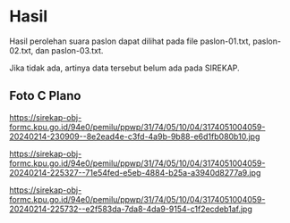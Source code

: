 # Hasil

Hasil perolehan suara paslon dapat dilihat pada file paslon-01.txt, paslon-02.txt, dan paslon-03.txt.

Jika tidak ada, artinya data tersebut belum ada pada SIREKAP.

## Foto C Plano

https://sirekap-obj-formc.kpu.go.id/94e0/pemilu/ppwp/31/74/05/10/04/3174051004059-20240214-230909--8e2ead4e-c3fd-4a9b-9b88-e6d1fb080b10.jpg

https://sirekap-obj-formc.kpu.go.id/94e0/pemilu/ppwp/31/74/05/10/04/3174051004059-20240214-225327--71e54fed-e5eb-4884-b25a-a3940d8277a9.jpg

https://sirekap-obj-formc.kpu.go.id/94e0/pemilu/ppwp/31/74/05/10/04/3174051004059-20240214-225732--e2f583da-7da8-4da9-9154-c1f2ecdeb1af.jpg
